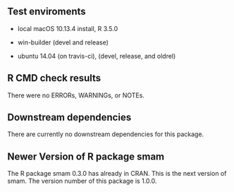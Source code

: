## Test enviroments

* local macOS 10.13.4 install, R 3.5.0

* win-builder (devel and release)

* ubuntu 14.04 (on travis-ci), (devel, release, and oldrel)


## R CMD check results
There were no ERRORs, WARNINGs, or NOTEs.


## Downstream dependencies

There are currently no downstream dependencies for this package.


## Newer Version of R package smam

The R package smam 0.3.0 has already in CRAN. This is the next version of smam. The version number of this package is 1.0.0.
